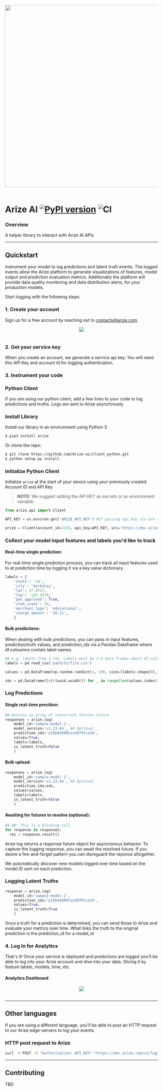 <div align="center">
  <img src="https://storage.googleapis.com/arize-assets/arize-logo-white.jpg" width="600" /><br><br>
</div>

Arize AI [![PyPI version](https://badge.fury.io/py/arize.svg)](https://badge.fury.io/py/arize) ![CI](https://github.com/Arize-ai/arize/workflows/CI/badge.svg)
================
### Overview

A helper library to interact with Arize AI APIs

---
## Quickstart
Instrument your model to log predictions and latent truth events. The logged events allow the Arize platform to generate visualizations of features, model output and prediction evaluation metrics. Additionally the platform will provide data quality monitoring and data distribution alerts, for your production models.

Start logging with the following steps.

### 1. Create your account
Sign up for a free account by reaching out to <contacts@arize.com>.

<div align="center">
  <img src="https://storage.googleapis.com/arize-assets/arize-home.png" /><br><br>
</div>

### 2. Get your service key
When you create an account, we generate a service api key. You will need this API Key and account id for logging authentication.


### 3. Instrument your code
### Python Client
If you are using our python client, add a few lines to your code to log predictions and truths. Logs are sent to Arize asynchrously. 

### Install Library

Install our library in an environment using Python 3.

```sh
$ pip3 install arize
```

Or clone the repo:
```sh
$ git clone https://github.com/Arize-ai/client_python.git
$ python setup.py install
```

### Initialize Python Client

Initialize `arize` at the start of your sevice using your previously created Account ID and API Key

> **_NOTE:_** We suggest adding the API KEY as secrets or an environment variable.

```python
from arize.api import Client

API_KEY = os.environ.get('ARIZE_API_KEY') #If passing api_key via env vars

arize = Client(account_id=1234, api_key=API_KEY, uri='https://dev.arize.com/v1')
```

### Collect your model input features and labels you'd like to track

#### Real-time single prediction:
For real-time single prediction process, you can track all input features used to at prediction time by logging it via a key:value dictionary.

```python
labels = {
    'state': 'ca',
    'city': 'berkeley',
    'lat': 37.8717,
    'lng': -122.2579,
    'pos_approved': True,
    'item_count': 10,
    'merchant_type': 'educational',
    'charge_amount': '20.11',
    }
```

#### Bulk predictions:
When dealing with bulk predictions, you can pass in input features, prediction/truth values, and prediction_ids via a Pandas Dataframe where df.coloumns contain label names.
```python
## e.g. labels from a CSV. Labels must be 2-D data frames where df.columns correspond to the label name
labels = pd.read_csv('path/to/file.csv')

values = pd.DataFrame(np.random.randint(1, 100, size=(labels.shape[0], 1)))

ids = pd.DataFrame([str(uuid.uuid4()) for _ in range(len(values.index))])
```

### Log Predictions
#### Single real-time precition:
```python
## Returns an array of concurrent.futures.Future
responses = arize.log(
    model_id='sample-model-1',
    model_version='v1.23.64', ## Optional
    prediction_ids='plED4eERDCasd9797ca34',
    values=True,
    labels=labels,
    is_latent_truth=False
    )
```

#### Bulk upload:
```python
responses = arize.log(
    model_id='sample-model-1',
    model_version='v1.23.64', ## Optional
    prediction_ids=ids,
    values=values,
    labels=labels,
    is_latent_truth=False
    )
```
#### Awaiting for futures to resolve (optional):
```python
## NB: This is a blocking call
for response in responses:
  res = response.result()
```

Arize log returns a response future object for asyncronous behavior. To capture the logging response, you can await the resolved future. If you desire a fire-and-forget pattern you can disreguard the reponse altogether.

We automatically discover new models logged over time based on the model ID sent on each prediction.

### Logging Latent Truths
```python
response = arize.log(
    model_id='sample-model-1',
    prediction_ids='plED4eERDCasd9797ca34',
    values=True,
    is_latent_truth=True
    )
```
Once a truth for a prediction is determined, you can send those to Arize and evaluate your metrics over time. What links the truth to the original prediction is the prediction_id for a model_id

### 4. Log In for Analytics
That's it! Once your service is deployed and predictions are logged you'll be able to log into your Arize account and dive into your data. Slicing it by feature labels, models, time, etc.

#### Analytics Dashboard
<div align="center">
  <img src="https://storage.googleapis.com/arize-assets/arize-home.png" /><br><br>
</div>

---
## Other languages
If you are using a different language, you'll be able to post an HTTP request to our Arize edge-servers to log your events.

### HTTP post request to Arize

```bash 
curl -X POST -H "Authorization: API_KEY" "https://dev.arize.com/v1/log" -d'{"account_id": 0, "model_id": "test_model_1", "prediction_id":"test100", "prediction":{"model_version": "v1.23.64", "labels":{"state":{"string_label": "CO"}, "item_count":{"int_label": 10}, "charge_amt":{"label_float": 12.34}, "physical_card":{"string_label": true}}, "prediction_value": {"binary_value": false}}}'
```
---
## Contributing

TBD